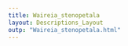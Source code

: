 ```yaml
---
title: Waireia_stenopetala
layout: Descriptions_Layout 
outp: "Waireia_stenopetala.html"
---
```



